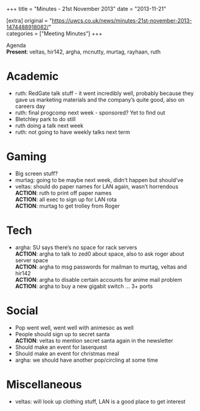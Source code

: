 +++
title = "Minutes - 21st November 2013"
date = "2013-11-21"

[extra]
original = "https://uwcs.co.uk/news/minutes-21st-november-2013-1474488918082/"    
categories = ["Meeting Minutes"]
+++

Agenda  
**Present**: veltas, hir142, argha, mcnutty, murtag, rayhaan, ruth

# Academic

  - ruth: RedGate talk stuff - it went incredibly well, probably because they gave us marketing materials and the company’s quite good, also on careers day
  - ruth: final progcomp next week - sponsored? Yet to find out
  - Bletchley park to do still
  - ruth doing a talk next week
  - ruth: not going to have weekly talks next term

# Gaming

  - Big screen stuff?
  - murtag: going to be maybe next week, didn’t happen but should’ve
  - veltas: should do paper names for LAN again, wasn’t horrendous  
    **ACTION**: ruth to print off paper names  
    **ACTION**: all exec to sign up for LAN rota  
    **ACTION**: murtag to get trolley from Roger

# Tech

  - argha: SU says there’s no space for rack servers  
    **ACTION**: argha to talk to zed0 about space, also to ask roger about server space  
    **ACTION**: argha to msg passwords for mailman to murtag, veltas and hir142  
    **ACTION**: argha to disable certain accounts for anime mail problem  
    **ACTION**: argha to buy a new gigabit switch … 3+ ports

# Social

  - Pop went well, went well with animesoc as well
  - People should sign up to secret santa  
    **ACTION**: veltas to mention secret santa again in the newsletter
  - Should make an event for laserquest
  - Should make an event for christmas meal
  - argha: we should have another pop/circling at some time

# Miscellaneous

  - veltas: will look up clothing stuff, LAN is a good place to get interest

